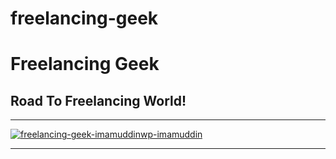 # freelancing-geek
<h1>Freelancing Geek</h1>
<h2>Road To Freelancing World! </h2>
<hr>
<a href="https://imamuddinwp.github.io/iu/" target="_blank"> <img src="https://github.com/imamuddinwp/freelancing-geek/blob/main/freelancing-geek-imamuddinwp-" alt="freelancing-geek-imamuddinwp-imamuddin"></a>
<hr>
